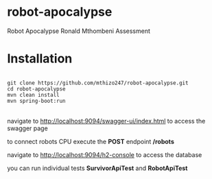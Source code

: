 # robot-apocalypse
Robot Apocalypse Ronald Mthombeni Assessment

# Installation
<code>
git clone https://github.com/mthizo247/robot-apocalypse.git
cd robot-apocalypse
mvn clean install
mvn spring-boot:run
</code>
<br/>
<p>
navigate to <a href="http://localhost:9094/swagger-ui/index.html">http://localhost:9094/swagger-ui/index.html</a> to access the swagger page
</p>
<p>
to connect robots CPU execute the <b>POST</b> endpoint <b>/robots</b>
</p>
<p>
navigate to <a href="http://localhost:9094/h2-console">http://localhost:9094/h2-console</a> to access the database
</p>
<p>
you can run individual tests <b>SurvivorApiTest</b> and <b>RobotApiTest</b>
</p>